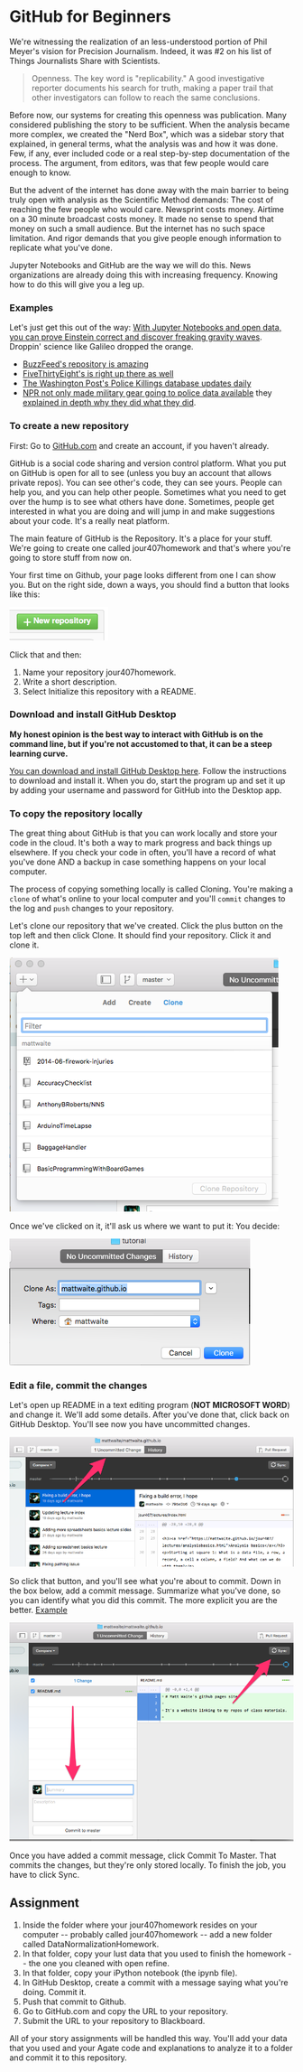 # GitHub for Beginners

We're witnessing the realization of an less-understood portion of Phil Meyer's vision for Precision Journalism. Indeed, it was #2 on his list of Things Journalists Share with Scientists. 

> Openness. The key word is "replicability." A good investigative reporter documents his search for truth, making a paper trail that other investigators can follow to reach the same conclusions.

Before now, our systems for creating this openness was publication. Many considered publishing the story to be sufficient. When the analysis became more complex, we created the "Nerd Box", which was a sidebar story that explained, in general terms, what the analysis was and how it was done. Few, if any, ever included code or a real step-by-step documentation of the process. The argument, from editors, was that few people would care enough to know. 

But the advent of the internet has done away with the main barrier to being truly open with analysis as the Scientific Method demands: The cost of reaching the few people who would care. Newsprint costs money. Airtime on a 30 minute broadcast costs money. It made no sense to spend that money on such a small audience. But the internet has no such space limitation. And rigor demands that you give people enough information to replicate what you've done. 

Jupyter Notebooks and GitHub are the way we will do this. News organizations are already doing this with increasing frequency. Knowing how to do this will give you a leg up. 

### Examples

Let's just get this out of the way: [With Jupyter Notebooks and open data, you can prove Einstein correct and discover freaking gravity waves](https://losc.ligo.org/s/events/GW150914/GW150914_tutorial.html). Droppin' science like Galileo dropped the orange.

* [BuzzFeed's repository is amazing](https://github.com/BuzzFeedNews/everything)
* [FiveThirtyEight's is right up there as well](https://github.com/fivethirtyeight/data)
* [The Washington Post's Police Killings database updates daily](https://github.com/washingtonpost/data-police-shootings/)
* [NPR not only made military gear going to police data available](https://github.com/nprapps/leso) they [explained in depth why they did what they did](http://blog.apps.npr.org/2014/09/02/reusable-data-processing.html).

### To create a new repository

First: Go to [GitHub.com](https://github.com/) and create an account, if you haven't already.

GitHub is a social code sharing and version control platform. What you put on GitHub is open for all to see (unless you buy an account that allows private repos). You can see other's code, they can see yours. People can help you, and you can help other people. Sometimes what you need to get over the hump is to see what others have done. Sometimes, people get interested in what you are doing and will jump in and make suggestions about your code. It's a really neat platform. 

The main feature of GitHub is the Repository. It's a place for your stuff. We're going to create one called jour407homework and that's where you're going to store stuff from now on. 

Your first time on Github, your page looks different from one I can show you. But on the right side, down a ways, you should find a button that looks like this:

![Button](1.png "Button for new repo")

Click that and then:

1. Name your repository jour407homework.
2. Write a short description.
3. Select Initialize this repository with a README.


### Download and install GitHub Desktop

**My honest opinion is the best way to interact with GitHub is on the command line, but if you're not accustomed to that, it can be a steep learning curve.**

[You can download and install GitHub Desktop here](https://desktop.github.com/). Follow the instructions to download and install it. When you do, start the program up and set it up by adding your username and password for GitHub into the Desktop app. 


### To copy the repository locally

The great thing about GitHub is that you can work locally and store your code in the cloud. It's both a way to mark progress and back things up elsewhere. If you check your code in often, you'll have a record of what you've done AND a backup in case something happens on your local computer. 

The process of copying something locally is called Cloning. You're making a `clone` of what's online to your local computer and you'll `commit` changes to the log and `push` changes to your repository. 

Let's clone our repository that we've created. Click the plus button on the top left and then click Clone. It should find your repository. Click it and clone it. 

![Button 2](2.png "Button for cloning")

Once we've clicked on it, it'll ask us where we want to put it: You decide:

![Button 3](3.png "Button for where to put the clone")

### Edit a file, commit the changes

Let's open up README in a text editing program (**NOT MICROSOFT WORD**) and change it. We'll add some details. After you've done that, click back on GitHub Desktop. You'll see now you have uncommitted changes.

![Button 4](4.png "Button for where to see the commit")

So click that button, and you'll see what you're about to commit. Down in the box below, add a commit message. Summarize what you've done, so you can identify what you did this commit. The more explicit you are the better. [Example](https://github.com/plattebasintimelapse/pbt-potd/commit/0d452143d7081e9fc9dbccc34d296fa332e43b8a)

![Button 5](5.png "Button for where to see the commit")

Once you have added a commit message, click Commit To Master. That commits the changes, but they're only stored locally. To finish the job, you have to click Sync.

## Assignment

1. Inside the folder where your jour407homework resides on your computer -- probably called jour407homework -- add a new folder called DataNormalizationHomework.
2. In that folder, copy your lust data that you used to finish the homework -- the one you cleaned with open refine. 
3. In that folder, copy your iPython notebook (the ipynb file).
4. In GitHub Desktop, create a commit with a message saying what you're doing. Commit it.
5. Push that commit to Github. 
6. Go to GitHub.com and copy the URL to your repository.
7. Submit the URL to your repository to Blackboard.

All of your story assignments will be handled this way. You'll add your data that you used and your Agate code and explanations to analyze it to a folder and commit it to this repository.



